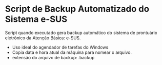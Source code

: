 # Script de Backup Automatizado do Sistema e-SUS

Script quando executado gera backup automático do sistema de prontuário eletrônico da Atenção Básica: e-SUS.

- Uso ideal do agendador de tarefas do Windows
- Copia data e hora atual da máquina para nomear o arquivo.
- extensão do arquivo de backup: .backup